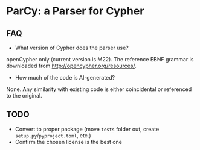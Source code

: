 # ParCy: a Parser for Cypher

## FAQ

- What version of Cypher does the parser use?

openCypher only (current version is M22). The reference EBNF grammar is downloaded from http://opencypher.org/resources/.

- How much of the code is AI-generated?

None. Any similarity with existing code is either coincidental or referenced to the original.

## TODO

- Convert to proper package (move `tests` folder out, create `setup.py`/`pyproject.toml`, etc.)
- Confirm the chosen license is the best one
